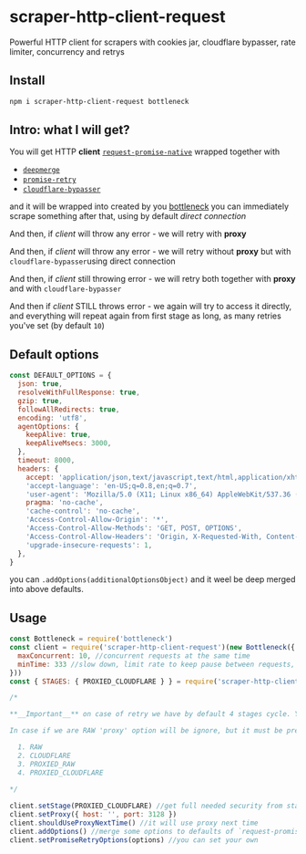 # scraper-http-client-request
Powerful HTTP client for scrapers with cookies jar, cloudflare bypasser, rate limiter, concurrency and retrys

## Install

```bash
npm i scraper-http-client-request bottleneck
```

## Intro: what I will get?

You will get HTTP __client__ [`request-promise-native`](https://npmjs.com/package/request-promise-native) wrapped together with

* [`deepmerge`](https://npmjs.com/package/deepmerge)
* [`promise-retry`](https://npmjs.com/package/promise-retry)
* [`cloudflare-bypasser`](https://npmjs.com/package/cloudflare-bypasser)

and it will be wrapped into created by you [bottleneck](https://npmjs.com/package/bottleneck)
you can immediately scrape something after that, using by default *direct connection*

And then, if *client* will throw any error - we will retry with **proxy**

And then, if *client* will throw any error - we will retry without **proxy** but with `cloudflare-bypasser`using direct connection

And then, if *client* still throwing error - we will retry both together with **proxy** and with `cloudflare-bypasser`

And then if *client* STILL throws error - we again will try to access it directly, and everything will repeat again from first stage as long, as many retries you've set (by default `10`) 


## Default options

```javascript
const DEFAULT_OPTIONS = {
  json: true,
  resolveWithFullResponse: true,
  gzip: true,
  followAllRedirects: true,
  encoding: 'utf8',
  agentOptions: {
    keepAlive: true,
    keepAliveMsecs: 3000,
  },
  timeout: 8000,
  headers: {
    accept: 'application/json,text/javascript,text/html,application/xhtml+xml,application/xml;q=0.9,image/webp,image/apng,*/*;q=0.8',
    'accept-language': 'en-US;q=0.8,en;q=0.7',
    'user-agent': 'Mozilla/5.0 (X11; Linux x86_64) AppleWebKit/537.36 (KHTML, like Gecko) Chrome/66.0.3359.139 Safari/537.36',
    pragma: 'no-cache',
    'cache-control': 'no-cache',
    'Access-Control-Allow-Origin': '*',
    'Access-Control-Allow-Methods': 'GET, POST, OPTIONS',
    'Access-Control-Allow-Headers': 'Origin, X-Requested-With, Content-Type, Accept',
    'upgrade-insecure-requests': 1,
  },
}
```

you can `.addOptions(additionalOptionsObject)` and it weel be deep merged into above defaults. 

## Usage

```javascript
const Bottleneck = require('bottleneck')
const client = require('scraper-http-client-request')(new Bottleneck({
  maxConcurrent: 10, //concurrent requests at the same time
  minTime: 333 //slow down, limit rate to keep pause between requests, reead the [docs](https://npmjs.com/package/bottleneck)
}))
const { STAGES: { PROXIED_CLOUDFLARE } } = require('scraper-http-client-request/constants')

/* 

**__Important__** on case of retry we have by default 4 stages cycle. You can set any other starting stage.

In case if we are RAW 'proxy' option will be ignore, but it must be present 

  1. RAW
  2. CLOUDFLARE
  3. PROXIED_RAW
  4. PROXIED_CLOUDFLARE
  
*/  

client.setStage(PROXIED_CLOUDFLARE) //get full needed security from start, to avoid pauses on load
client.setProxy({ host: '', port: 3128 })
client.shouldUseProxyNextTime() //it will use proxy next time
client.addOptions() //merge some options to defaults of `request-promise-native`
client.setPromiseRetryOptions(options) //you can set your own
```
